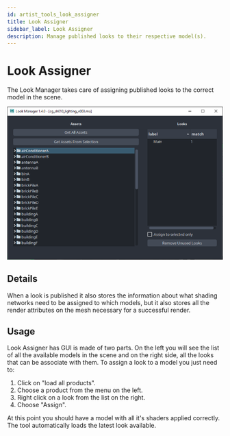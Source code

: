 ```yaml
---
id: artist_tools_look_assigner
title: Look Assigner
sidebar_label: Look Assigner
description: Manage published looks to their respective model(s).
---
```


# Look Assigner

The Look Manager takes care of assigning published looks to the correct model in the scene.

![Look Assigner](assets/core/artist/artist_tools_look_assigner.png)

## Details

When a look is published it also stores the information about what shading networks need to be assigned to which models, but it also stores all the render attributes on the mesh necessary for a successful render.

## Usage

Look Assigner has GUI is made of two parts. On the left you will see the list of all the available models in the scene and on the right side, all the looks that can be associate with them. To assign a look to a model you just need to:

1.  Click on "load all products".
2.  Choose a product from the menu on the left.
3.  Right click on a look from the list on the right.
4.  Choose "Assign".

At this point you should have a model with all it's shaders applied correctly. The tool automatically loads the latest look available.
